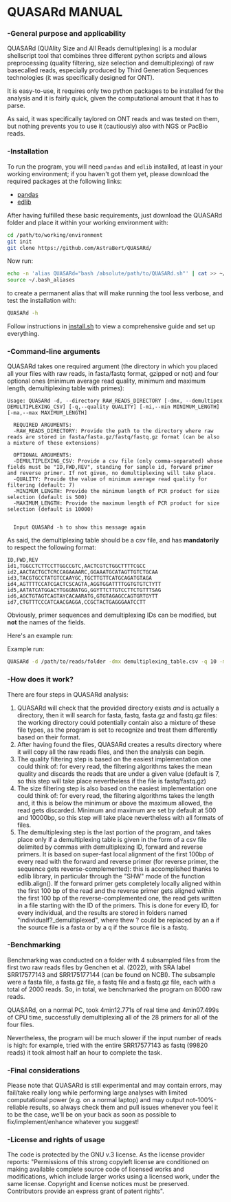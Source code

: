#  QUASARd MANUAL #

### -General purpose and applicability

QUASARd (QUAlity Size and All Reads demultiplexing) is a modular shellscript tool that combines three different python scripts and allows preprocessing (quality filtering, size selection and demultiplexing) of raw basecalled reads, especially produced by Third Generation Sequences technologies (it was specifically designed for ONT).

It is easy-to-use, it requires only two python packages to be installed for the analysis and it is fairly quick, given the computational amount that it has to parse. 

As said, it was specifically taylored on ONT reads and was tested on them, but nothing prevents you to use it (cautiously) also with NGS or PacBio reads.

### -Installation 
To run the program, you will need `pandas` and `edlib` installed, at least in your working environment; if you haven't got them yet, please download the required packages at the following links:
- [pandas](https://pandas.pydata.org/)
- [edlib](https://pypi.org/project/edlib/)

After having fulfilled these basic requirements, just download the QUASARd folder and place it within your working environment with:

```bash
cd /path/to/working/environment
git init
git clone https://github.com/AstraBert/QUASARd/
```

Now run:

```bash
echo -n 'alias QUASARd="bash /absolute/path/to/QUASARd.sh"' | cat >> ~/.bash_aliases
source ~/.bash_aliases
```

to create a permanent alias that will make running the tool less verbose, and test the installation with:

```bash
QUASARd -h
```

Follow instructions in [install.sh](./scripts/install.sh) to view a comprehensive guide and set up everything.

### -Command-line arguments
QUASARd takes one required argument (the directory in which you placed all your files with raw reads, in fasta/fastq format, gzipped or not) and four optional ones (minimum average read quality, minimum and maximum length, demultiplexing table with primes): 

```
Usage: QUASARd -d, --directory RAW_READS_DIRECTORY [-dmx, --demultipex DEMULTIPLEXING_CSV] [-q,--quality QUALITY] [-mi,--min MINIMUM_LENGTH] [-ma,--max MAXIMUM_LENGTH]

  REQUIRED ARGUMENTS:
  -RAW_READS_DIRECTORY: Provide the path to the directory where raw reads are stored in fasta/fasta.gz/fastq/fastq.gz format (can be also a mixture of these extensions)

  OPTIONAL ARGUMENTS:
  -DEMULTIPLEXING_CSV: Provide a csv file (only comma-separated) whose fields must be "ID,FWD,REV", standing for sample id, forward primer and reverse primer. If not given, no demultiplexing will take place.
  -QUALITY: Provide the value of minimum average read quality for filtering (default: 7)
  -MINIMUM_LENGTH: Provide the minimum length of PCR product for size selection (default is 500)
  -MAXIMUM_LENGTH: Provide the maximum length of PCR product for size selection (default is 10000)

  
  Input QUASARd -h to show this message again
```

As said, the demultiplexing table should be a csv file, and has **mandatorily** to respect the following format:

```
ID,FWD,REV
id1,TGGCCTCTTCCTTGGCCGTC,AACTCGTCTGGCTTTTCGCC
id2,AACTACTGCTCRCCAGAAAARC,GGAAATGCATAGTTGTCTGCAA
id3,TACGTGCCTATGTCCAAYGC,TGCTTGTTCATGCAGATGTAGA
id4,AGTTTTCCATCGACTCSCAGTA,AGGTGGATTTTGGTGTGTCTYTT
id5,AATATCATGGACYTGGGNATGG,GGYTTCTTGTCCTTCTGTTTSAG
id6,AGCTGTAGTCAGTAYCACAARATG,GTGTAGAGCCAGTGRTGYTT
id7,CTGTTTCCCATCAACGAGGA,CCGCTACTGAGGGAATCCTT
```

Obviously, primer sequences and demultiplexing IDs can be modified, but **not** the names of the fields.

Here's an example run:

Example run: 	

```bash
QUASARd -d /path/to/reads/folder -dmx demultiplexing_table.csv -q 10 -mi 550 -ma 8000
```

### -How does it work? ###
There are four steps in QUASARd analysis:
1. QUASARd will check that the provided directory exists *and* is actually a directory, then it will search for fasta, fastq, fasta.gz and fastq.gz files: the working directory could potentially contain also a mixture of these file types, as the program is set to recognize and treat them differently based on their format.
2. After having found the files, QUASARd creates a results directory where it will copy all the raw reads files, and then the analysis can begin.
3. The quality filtering step is based on the easiest implementation one could think of: for every read, the filtering algorithms takes the mean quality and discards the reads that are under a given value (default is 7, so this step will take place nevertheless if the file is fastq/fastq.gz)
4. The size filtering step is also based on the easiest implementation one could think of: for every read, the filtering algorithms takes the length and, it this is below the minimum or above the maximum allowed, the read gets discarded. Minimum and maximum are set by default at 500 and 10000bp, so this step will take place nevertheless with all formats of files.
5. The demultiplexing step is the last portion of the program, and takes place only if a demultiplexing table is given in the form of a csv file delimited by commas with demultiplexing ID, forward and reverse primers. It is based on super-fast local alignment of the first 100bp of every read with the forward and reverse primer (for reverse primer, the sequence gets reverse-complemented): this is accomplished thanks to edlib library, in particular through the "SHW" mode of the function edlib.align(). If the forward primer gets completely locally aligned within the first 100 bp of the read and the reverse primer gets aligned within the first 100 bp of the reverse-complemented one, the read gets written in a file starting with the ID of the primers. This is done for every ID, for every individual, and the results are stored in folders named "individualf?_demultiplexed", where thew ? could be replaced by an a if the source file is a fasta or by a q if the source file is a fastq.  

### -Benchmarking 
Benchmarking was conducted on a folder with 4 subsampled files from the first two raw reads files by Genchen et al. (2022), with SRA label SRR17577143 and SRR175177144 (can be found on NCBI). The subsample were a fasta file, a fasta.gz file, a fastq file and a fastq.gz file, each with a total of 2000 reads. So, in total, we benchmarked the program on 8000 raw reads.

QUASARd, on a normal PC, took 4min12.771s of real time and 4min07.499s of CPU time, successfully demultiplexing all of the 28 primers for all of the four files. 

Nevertheless, the program will be much slower if the input number of reads is high: for example, tried with the entire SRR17577143 as fastq (99820 reads) it took almost half an hour to complete the task. 

### -Final considerations ###
Please note that QUASARd is still experimental and may contain errors, may fail/take really long while performing large analyses with limited computational power (e.g. on a normal laptop) and may output not-100%-reliable results, so always check them and pull issues whenever you feel it to be the case, we'll be on your back as soon as possible to fix/implement/enhance whatever you suggest!


### -License and rights of usage ###
The code is protected by the GNU v.3 license. As the license provider reports: "Permissions of this strong copyleft license are conditioned on making available complete source code of licensed works and modifications, which include larger works using a licensed work, under the same license. Copyright and license notices must be preserved. Contributors provide an express grant of patent rights".
